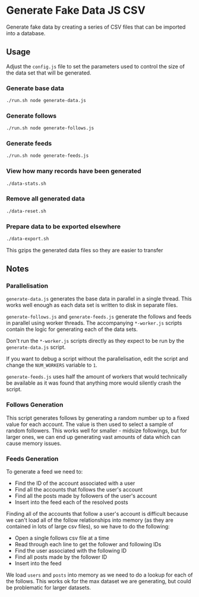 # Generate Fake Data JS CSV

Generate fake data by creating a series of CSV files that can be imported into
a database.

## Usage

Adjust the `config.js` file to set the parameters used to control the size of the
data set that will be generated.

### Generate base data

```bash
./run.sh node generate-data.js
```

### Generate follows

```bash
./run.sh node generate-follows.js
```

### Generate feeds

```bash
./run.sh node generate-feeds.js
```

### View how many records have been generated

```bash
./data-stats.sh
```

### Remove all generated data

```bash
./data-reset.sh
```

### Prepare data to be exported elsewhere

```bash
./data-export.sh
```

This gzips the generated data files so they are easier to transfer

## Notes

### Parallelisation

`generate-data.js` generates the base data in parallel in a single thread. This
works well enough as each data set is written to disk in separate files.

`generate-follows.js` and `generate-feeds.js` generate the follows and feeds in
parallel using worker threads. The accompanying `*-worker.js` scripts contain
the logic for generating each of the data sets.

Don't run the `*-worker.js` scripts directly as they expect to be run by the
`generate-data.js` script.

If you want to debug a script without the parallelisation, edit the script and
change the `NUM_WORKERS` variable to `1`.

`generate-feeds.js` uses half the amount of workers that would technically be
available as it was found that anything more would silently crash the script.

### Follows Generation

This script generates follows by generating a random number up to a fixed value
for each account. The value is then used to select a sample of random followers.
This works well for smaller - midsize followings, but for larger ones, we can
end up generating vast amounts of data which can cause memory issues.

### Feeds Generation

To generate a feed we need to:

- Find the ID of the account associated with a user
- Find all the accounts that follows the user's account
- Find all the posts made by followers of the user's account
- Insert into the feed each of the resolved posts

Finding all of the accounts that follow a user's account is difficult because
we can't load all of the follow relationships into memory (as they are contained
in lots of large csv files), so we have to do the following:

- Open a single follows csv file at a time
- Read through each line to get the follower and following IDs
- Find the user associated with the following ID
- Find all posts made by the follower ID
- Insert into the feed

We load `users` and `posts` into memory as we need to do a lookup for each of
the follows. This works ok for the max dataset we are generating, but could be
problematic for larger datasets.
